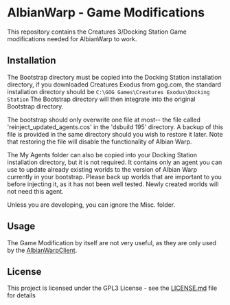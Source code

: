# AlbianWarp - Game Modifications

This repository contains the Creatures 3/Docking Station Game modifications needed for AlbianWarp to work.

## Installation

The Bootstrap directory must be copied into the Docking Station installation directory, if you downloaded Creatures Exodus from gog.com, the standard installation directory should be `C:\GOG Games\Creatures Exodus\Docking Station` The Bootstrap directory will then integrate into the original Bootstrap directory. 

The bootstrap should only overwrite one file at most-- the file called 'reinject_updated_agents.cos' in the 'dsbuild 195' directory. A backup of this file is provided in the same directory should you wish to restore it later. Note that restoring the file will disable the functionality of Albian Warp.

The My Agents folder can also be copied into your Docking Station installation directory, but it is not required. It contains only an agent you can use to update already existing worlds to the version of Albian Warp currently in your bootstrap. Please back up worlds that are important to you before injecting it, as it has not been well tested. Newly created worlds will not need this agent.

Unless you are developing, you can ignore the Misc. folder.

## Usage

The Game Modification by itself are not very useful, as they are only used by the [AlbianWarpClient](https://github.com/AlbianWarp/AlbianWarpClient).

## License

This project is licensed under the GPL3 License - see the [LICENSE.md](/LICENSE.md) file for details